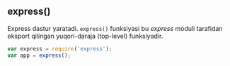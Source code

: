 <h2>express()</h2>

Express dastur yaratadi. `express()` funksiyasi bu _express_ moduli tarafidan eksport qilingan yuqori-daraja (top-level) funksiyadir.

~~~js
var express = require('express');
var app = express();
~~~
